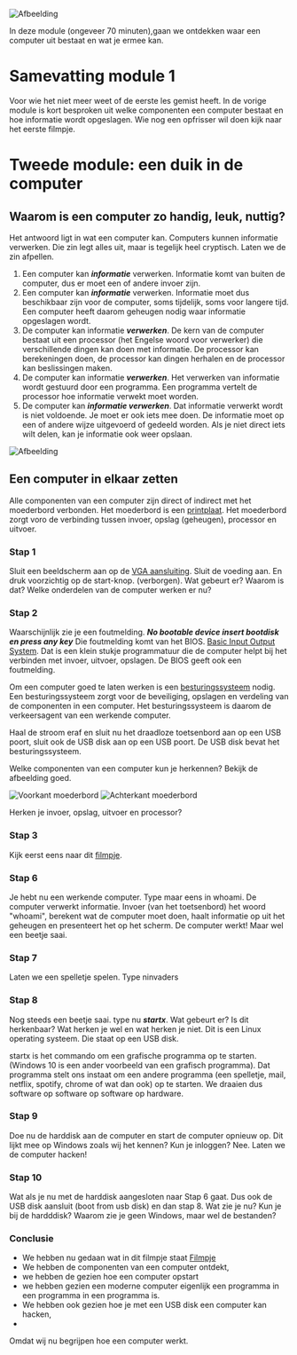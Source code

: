 ![Afbeelding](https://2pwgqm3nczsg1a5kw72u2pcf-wpengine.netdna-ssl.com/wp-content/uploads/2019/05/computer-system-upgrade.jpg "Een computer")

In deze module (ongeveer 70 minuten),gaan we ontdekken waar een computer uit bestaat en wat je ermee kan.

# Samevatting module 1
Voor wie het niet meer weet of de eerste les gemist heeft. In de vorige module is kort besproken uit welke componenten een computer bestaat en hoe informatie wordt opgeslagen. Wie nog een opfrisser wil doen kijk naar het eerste filmpje.


# Tweede module: een duik in de computer

## Waarom is een computer zo handig, leuk, nuttig? 
Het antwoord ligt in wat een computer kan. Computers kunnen informatie verwerken. Die zin legt alles uit, maar is tegelijk heel cryptisch. Laten we de zin afpellen.

1. Een computer kan ***informatie*** verwerken. Informatie komt van buiten de computer, dus er moet een of andere invoer zijn.
2. Een computer kan ***informatie*** verwerken. Informatie moet dus beschikbaar zijn voor de computer, soms tijdelijk, soms voor langere tijd. Een computer heeft daarom geheugen nodig waar informatie opgeslagen wordt.
3. De computer kan informatie ***verwerken***. De kern van de computer bestaat uit een processor (het Engelse woord voor verwerker) die verschillende dingen kan doen met informatie. De processor kan berekeningen doen, de processor kan dingen herhalen en de processor kan beslissingen maken.
4. De computer kan informatie ***verwerken***. Het verwerken van informatie wordt gestuurd door een programma. Een programma vertelt de processor hoe informatie verwekt moet worden.
5. De computer kan ***informatie verwerken***. Dat informatie verwerkt wordt is niet voldoende. Je moet er ook iets mee doen. De informatie moet op een of andere wijze uitgevoerd of gedeeld worden. Als je niet direct iets wilt delen, kan je informatie ook weer opslaan.

![Afbeelding](https://raw.githubusercontent.com/johantenhouten/InleidingInformatica/main/elementencomputer.png "Componenten in een computer")

## Een computer in elkaar zetten
Alle componenten van een computer zijn direct of indirect met het moederbord verbonden. Het moederbord is een [printplaat](https://nl.wikipedia.org/wiki/Printplaat). Het moederbord zorgt voro de verbinding tussen invoer, opslag (geheugen), processor en uitvoer.



### Stap 1
Sluit een beeldscherm aan op de [VGA aansluiting](nl.wikipedia.org/wiki/Video_graphics_array). Sluit de voeding aan. En druk voorzichtig op de start-knop. (verborgen). Wat gebeurt er? Waarom is dat? Welke onderdelen van de computer werken er nu? 

### Stap 2
Waarschijnlijk zie je een foutmelding. ***No bootable device insert bootdisk en press any key*** Die foutmelding komt van het BIOS. 
[Basic Input Output System](https://nl.wikipedia.org/wiki/Basic_input/output_system). Dat is een klein stukje programmatuur die de computer 
helpt bij het verbinden met invoer, uitvoer, opslagen. De BIOS geeft ook een foutmelding. 

Om een computer goed te laten werken is een [besturingssysteem](https://nl.wikipedia.org/wiki/Besturingssysteem) nodig. 
Een besturingssysteem zorgt voor de beveiliging, opslagen en verdeling van de componenten in een computer. Het besturingssysteem is daarom 
de verkeersagent van een werkende computer. 

Haal de stroom eraf en sluit nu het draadloze toetsenbord aan op een USB poort, sluit ook de USB disk aan op een USB poort. De USB disk bevat het
besturingssysteem. 

Welke componenten van een computer kun je herkennen? Bekijk de afbeelding goed.

![Voorkant moederbord](https://raw.githubusercontent.com/johantenhouten/InleidingInformatica/main/voorkant.png "Voorkant moederbord" )
![Achterkant moederbord](https://raw.githubusercontent.com/johantenhouten/InleidingInformatica/main/achterkant.png "Achterkant moederbord" )

Herken je invoer, opslag, uitvoer en processor?

### Stap 3
Kijk eerst eens naar dit [filmpje](https://www.youtube.com/watch?v=DsF2ZlaXSh8). 



### Stap 6
Je hebt nu een werkende computer. Type maar eens in whoami. De computer verwerkt informatie. Invoer (van het toetsenbord) het woord "whoami", berekent wat de computer moet doen, haalt informatie op uit het geheugen en presenteert het op het scherm. De computer werkt!
Maar wel een beetje saai.

### Stap 7
Laten we een spelletje spelen. Type ninvaders

### Stap 8
Nog steeds een beetje saai. type nu ***startx***. Wat gebeurt er? Is dit herkenbaar? Wat herken je wel en wat herken je niet. Dit is een Linux operating systeem. Die staat op een USB disk. 

startx is het commando om een grafische programma op te starten. (Windows 10 is een ander voorbeeld van een grafisch programma). Dat programma stelt ons instaat om een andere programma (een spelletje, mail, netflix, spotify, chrome of wat dan ook) op te starten. We draaien dus software op software op software op hardware.

### Stap 9
Doe nu de harddisk aan de computer en start de computer opnieuw op. Dit lijkt mee op Windows zoals wij het kennen? Kun je inloggen? Nee. Laten we de computer hacken!

### Stap 10
Wat als je nu met de harddisk aangesloten naar Stap 6 gaat. Dus ook de USB disk aansluit (boot from usb disk) en dan stap 8. 
Wat zie je nu? Kun je bij de hardddisk? Waarom zie je geen Windows, maar wel de bestanden?


### Conclusie
- We hebben nu gedaan wat in dit filmpje staat [Filmpje](https://www.youtube.com/watch?v=IpPotjWp_eM)
- We hebben de componenten van een computer ontdekt, 
- we hebben de gezien hoe een computer opstart 
- we hebben gezien een moderne computer eigenlijk een programma in een programma in een programma is. 
- We hebben ook gezien hoe je met een USB disk een computer kan hacken, 
-
Omdat wij nu begrijpen hoe een computer werkt.






